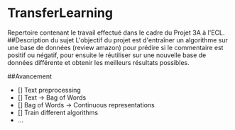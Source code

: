 # TransferLearning
Repertoire contenant le travail effectué dans le cadre du Projet 3A à l'ECL.
##Description du sujet
L'objectif du projet est d'entraîner un algorithme sur une base de données (review amazon) pour prédire si le commentaire est positif ou négatif, pour ensuite le réutiliser sur une nouvelle base de données différente et obtenir les meilleurs résultats possibles.

##Avancement
- [] Text preprocessing
- [] Text -> Bag of Words
- [] Bag of Words -> Continuous representations
- [] Train different algorithms
- ...
